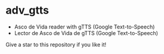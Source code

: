 # adv_gtts

* Asco de Vida reader with gTTS (Google Text-to-Speech)
* Lector de Asco de Vida de gTTS (Google Text-to-Speech)

Give a star to this repository if you like it!

